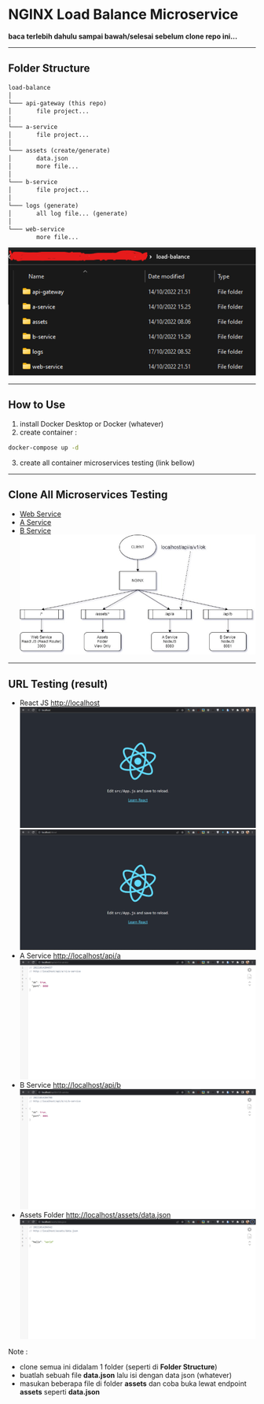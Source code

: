 # NGINX Load Balance Microservice

**baca terlebih dahulu sampai bawah/selesai sebelum clone repo ini...**

---

## Folder Structure
```
load-balance
│
└─── api-gateway (this repo)
│       file project...
│
└─── a-service
│       file project...
│
└─── assets (create/generate)
│       data.json
│       more file...
│
└─── b-service
│       file project...
│
└─── logs (generate)
│       all log file... (generate)
│
└─── web-service
        more file...
```
![Folder Schemas (explorer)](git_assets/folder_schemas.png)

---

## How to Use
1. install Docker Desktop or Docker (whatever)
2. create container :
```bash
docker-compose up -d
```
3. create all container microservices testing (link bellow)

---

## Clone All Microservices Testing
- [Web Service](https://github.com/jefripunza/example-web-service.git)
- [A Service](https://github.com/jefripunza/example-a-service.git)
- [B Service](https://github.com/jefripunza/example-b-service.git)
![Schemas Routing (diagram)](git_assets/schema.jpg)

---

## URL Testing (result)
- React JS [http://localhost](http://localhost)
  ![React JS (root)](git_assets/react-js-root.png)
  ![React JS (more)](git_assets/react-js-more.png)
- A Service [http://localhost/api/a](http://localhost/api/a)
  ![Schemas Routing (diagram)](git_assets/a-service.png)
- B Service [http://localhost/api/b](http://localhost/api/b)
  ![Schemas Routing (diagram)](git_assets/b-service.png)
- Assets Folder [http://localhost/assets/data.json](http://localhost/assets/data.json)
  ![Assets Example](git_assets/assets.png)

Note :
- clone semua ini didalam 1 folder (seperti di **Folder Structure**)
- buatlah sebuah file **data.json** lalu isi dengan data json (whatever)
- masukan beberapa file di folder **assets** dan coba buka lewat endpoint **assets** seperti **data.json**
